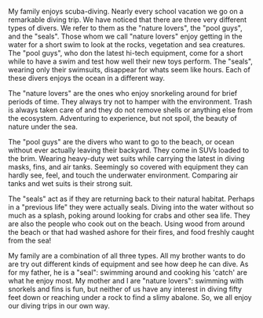 My family enjoys scuba-diving. Nearly every school vacation we go on a remarkable diving trip. We have noticed that there are three very different types of divers. We refer to them as the "nature lovers", the "pool guys", and the "seals". Those whom we call "nature lovers" enjoy getting in the water for a short swim to look at the rocks, vegetation and sea creatures. The "pool guys", who don the latest hi-tech equipment, come for a short while to have a swim and test how well their new toys perform. The "seals", wearing only their swimsuits, disappear for whats seem like hours. Each of these divers enjoys the ocean in a different way.

The "nature lovers" are the ones who enjoy snorkeling around for brief periods of time. They always try not to hamper with the environment. Trash is always taken care of and they do not remove shells or anything else from the ecosystem. Adventuring to experience, but not spoil, the beauty of nature under the sea.

The "pool guys" are the divers who want to go to the beach, or ocean without ever actually leaving their backyard. They come in SUVs loaded to the brim. Wearing heavy-duty wet suits while carrying the latest in diving masks, fins, and air tanks. Seemingly so covered with equipment they can hardly see, feel, and touch the underwater environment. Comparing air tanks and wet suits is their strong suit.

The "seals" act as if they are returning back to their natural habitat. Perhaps in a "previous life" they were actually seals. Diving into the water without so much as a splash, poking around looking for crabs and other sea life. They are also the people who cook out on the beach. Using wood from around the beach or that had washed ashore for their fires, and food freshly caught from the sea!

My family are a combination of all three types. All my brother wants to do are try out different kinds of equipment and see how deep he can dive. As for my father, he is a "seal": swimming around and cooking his 'catch' are what he enjoy most. My mother and I are "nature lovers": swimming with snorkels and fins is fun, but neither of us have any interest in diving fifty feet down or reaching under a rock to find a slimy abalone. So, we all enjoy our diving trips in our own way.
